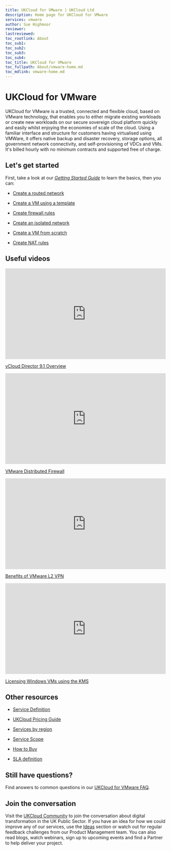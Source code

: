 ```yaml
---
title: UKCloud for VMware | UKCloud Ltd
description: Home page for UKCloud for VMware
services: vmware
author: Sue Highmoor
reviewer:
lastreviewed: 
toc_rootlink: About
toc_sub1: 
toc_sub2:
toc_sub3:
toc_sub4:
toc_title: UKCloud for VMware
toc_fullpath: About/vmware-home.md
toc_mdlink: vmware-home.md
---
```


# UKCloud for VMware

UKCloud for VMware is a trusted, connected and flexible cloud, based on VMware technology, that enables you to either migrate existing workloads or create new workloads on our secure sovereign cloud platform quickly and easily whilst enjoying the economies of scale of the cloud. Using a familiar interface and structure for customers having virtualised using VMWare, it offers native backup and disaster recovery, storage options, all government network connectivity, and self-provisioning of VDCs and VMs. It's billed hourly with no minimum contracts and supported free of charge.

## Let's get started

First, take a look at our [*Getting Started Guide*](vmw-gs.md) to learn the basics, then you can:

<div class="row">
  <div class="col-md-4"><ul><li><a href="https://docs.ukcloud.com/articles/vmware/vmw-how-create-routed-network.html">Create a routed network</a></ul></div>
  <div class="col-md-4"><ul><li><a href="https://docs.ukcloud.com/articles/vmware/vmw-how-create-vm-from-template.html">Create a VM using a template</a></ul></div>
  <div class="col-md-4"><ul><li><a href="https://docs.ukcloud.com/articles/vmware/vmw-how-create-firewall-rules.html">Create firewall rules</a></ul></div>
</div>

<div class="row">
  <div class="col-md-4"><ul><li><a href="https://docs.ukcloud.com/articles/vmware/vmw-how-create-isolated-network.html">Create an isolated network</a></ul></div>
  <div class="col-md-4"><ul><li><a href="https://docs.ukcloud.com/articles/vmware/vmw-how-create-vm-from-scratch.html">Create a VM from scratch<a></ul></div>
  <div class="col-md-4"><ul><li><a href="https://docs.ukcloud.com/articles/vmware/vmw-how-create-nat-rules.html">Create NAT rules<a></ul></div>
</div>

## Useful videos

<div class="row">
  <div class="col-md-6">
    <div style="padding:56.25% 0 0 0;position:relative;"><iframe src="https://player.vimeo.com/video/296027011?color=ffffff&title=0&byline=0&portrait=0" style="position:absolute;top:0;left:0;width:100%;height:100%;" frameborder="0" webkitallowfullscreen mozallowfullscreen allowfullscreen></iframe></div><script src="https://player.vimeo.com/api/player.js"></script>
    <p><a href="https://vimeo.com/296027011">vCloud Director 9.1 Overview</a></p>
  </div>
  <div class="col-md-6">
    <div style="padding:56.25% 0 0 0;position:relative;"><iframe src="https://player.vimeo.com/video/307686299?color=ffffff&title=0&byline=0&portrait=0" style="position:absolute;top:0;left:0;width:100%;height:100%;" frameborder="0" webkitallowfullscreen mozallowfullscreen allowfullscreen></iframe></div><script src="https://player.vimeo.com/api/player.js"></script>
    <p><a href="https://vimeo.com/307686299">VMware Distributed Firewall</a></p>
  </div>
</div>

<div class="row">
  <div class="col-md-6">
    <div style="padding:56.25% 0 0 0;position:relative;"><iframe src="https://player.vimeo.com/video/323161271?color=ffffff&title=0&byline=0&portrait=0" style="position:absolute;top:0;left:0;width:100%;height:100%;" frameborder="0" webkitallowfullscreen mozallowfullscreen allowfullscreen></iframe></div><script src="https://player.vimeo.com/api/player.js"></script>
    <p><a href="https://vimeo.com/323161271">Benefits of VMware L2 VPN</a></p>
  </div>
  <div class="col-md-6">
    <div style="padding:56.25% 0 0 0;position:relative;"><iframe src="https://player.vimeo.com/video/308877124?color=ffffff&title=0&byline=0&portrait=0" style="position:absolute;top:0;left:0;width:100%;height:100%;" frameborder="0" webkitallowfullscreen mozallowfullscreen allowfullscreen></iframe></div><script src="https://player.vimeo.com/api/player.js"></script>
    <p><a href="https://vimeo.com/308877124">Licensing Windows VMs using the KMS</a></p>
  </div>
</div>  

## Other resources

<div class="row">
  <div class="col-md-4"><ul><li><a href="https://docs.ukcloud.com/articles/vmware/vmw-sd.md">Service Definition</a></ul></div>
  <div class="col-md-4"><ul><li><a href="https://ukcloud.com/wp-content/uploads/2019/06/ukcloud-pricing-guide-11.0.pdf">UKCloud Pricing Guide</a></ul></div>
  <div class="col-md-4"><ul><li><a href="https://docs.ukcloud.com/articles/other/other-ref-services-by-region.html">Services by region</a></ul></div>
</div>

<div class="row">
  <div class="col-md-4"><ul><li><a href="https://docs.ukcloud.com/articles/vmware/vmw-sco.md">Service Scope</a></ul></div>
  <div class="col-md-4"><ul><li><a href="https://ukcloud.com/how-to-buy/">How to Buy</a></ul></div>
  <div class="col-md-4"><ul><li><a href="https://docs.ukcloud.com/articles/other/other-ref-sla-definition.html">SLA definition</a></ul></div>
</div>

## Still have questions?

Find answers to common questions in our [UKCloud for VMware FAQ](vmw-faq.md).

## Join the conversation

Visit the <a href="https://community.ukcloud.com">UKCloud Community</a> to join the conversation about digital transformation in the UK Public Sector. If you have an idea for how we could improve any of our services, use the <a href="https://community.ukcloud.com/ideas">Ideas</a> section or watch out for regular feedback challenges from our Product Management team. You can also read blogs, watch webinars, sign up to upcoming events and find a Partner to help deliver your project.
